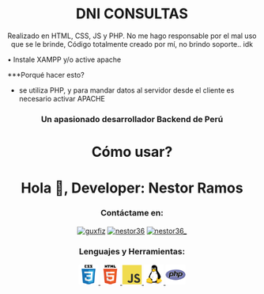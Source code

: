 <h1 align="center">DNI CONSULTAS</h1>
<p align="center">
Realizado en HTML, CSS, JS y PHP. No me hago responsable por el mal uso que se le brinde, Código totalmente creado por mí, no brindo soporte.. idk
</p>

<p align="center">

• Instale XAMPP y/o active apache

***Porqué hacer esto?
- se utiliza PHP, y para mandar datos al servidor desde el cliente es necesario activar APACHE

</p>
<h3 align="center">Un apasionado desarrollador Backend de Perú</h3>
<h1 align="center">Cómo usar?</h1>

<h1 align="center">Hola 👋, Developer: Nestor Ramos</h1>
<h3 align="center">Contáctame en:</h3>
<p align="center">
<a href="https://twitter.com/guxfiz" target="blank"><img align="center" src="https://raw.githubusercontent.com/rahuldkjain/github-profile-readme-generator/master/src/images/icons/Social/twitter.svg" alt="guxfiz" height="30" width="40" /></a>
<a href="https://linkedin.com/in/nestor36" target="blank"><img align="center" src="https://raw.githubusercontent.com/rahuldkjain/github-profile-readme-generator/master/src/images/icons/Social/linked-in-alt.svg" alt="nestor36" height="30" width="40" /></a>
<a href="https://instagram.com/nestor36_" target="blank"><img align="center" src="https://raw.githubusercontent.com/rahuldkjain/github-profile-readme-generator/master/src/images/icons/Social/instagram.svg" alt="nestor36_" height="30" width="40" /></a>
</p>

<h3 align="center">Lenguajes y Herramientas:</h3>
<p align="center"> <a href="https://www.w3schools.com/css/" target="_blank" rel="noreferrer"> <img src="https://raw.githubusercontent.com/devicons/devicon/master/icons/css3/css3-original-wordmark.svg" alt="css3" width="40" height="40"/> </a> <a href="https://www.w3.org/html/" target="_blank" rel="noreferrer"> <img src="https://raw.githubusercontent.com/devicons/devicon/master/icons/html5/html5-original-wordmark.svg" alt="html5" width="40" height="40"/> </a> <a href="https://developer.mozilla.org/en-US/docs/Web/JavaScript" target="_blank" rel="noreferrer"> <img src="https://raw.githubusercontent.com/devicons/devicon/master/icons/javascript/javascript-original.svg" alt="javascript" width="40" height="40"/> </a> <a href="https://www.linux.org/" target="_blank" rel="noreferrer"> <img src="https://raw.githubusercontent.com/devicons/devicon/master/icons/linux/linux-original.svg" alt="linux" width="40" height="40"/> </a> <a href="https://www.php.net" target="_blank" rel="noreferrer"> <img src="https://raw.githubusercontent.com/devicons/devicon/master/icons/php/php-original.svg" alt="php" width="40" height="40"/> </a> </p>
